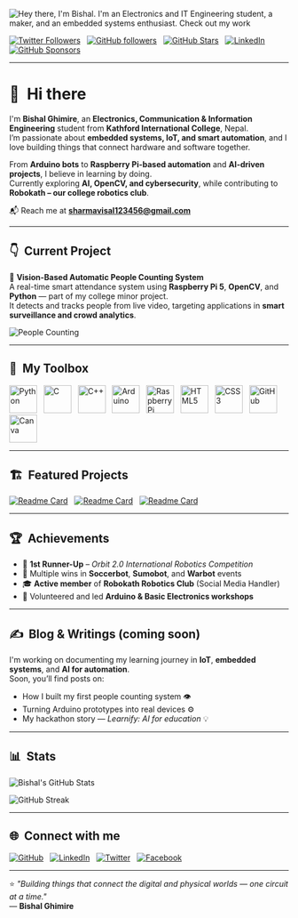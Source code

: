 ![Hey there, I'm Bishal. I'm an Electronics and IT Engineering student, a maker, and an embedded systems enthusiast. Check out my work](header.gif)

[![Twitter Followers](https://img.shields.io/twitter/follow/sudo_overflow?color=0E7FC0&logo=twitter&style=for-the-badge&label=Twitter)](https://twitter.com/sudo_overflow)
&nbsp;
[![GitHub followers](https://img.shields.io/github/followers/iamghimirebishal?logo=GitHub&style=for-the-badge)](https://github.com/iamghimirebishal)
&nbsp;
[![GitHub Stars](https://img.shields.io/github/stars/iamghimirebishal?logo=github&style=for-the-badge)](https://github.com/iamghimirebishal)
&nbsp;
[![LinkedIn](https://img.shields.io/badge/LinkedIn-0A66C2?style=for-the-badge&logo=linkedin&logoColor=white)](https://www.linkedin.com/in/bishal-ghimire)
&nbsp;
[![GitHub Sponsors](https://img.shields.io/github/sponsors/iamghimirebishal?color=BF4B8A&logo=githubsponsors&style=for-the-badge&label=Sponsor%20on%20Github)](https://github.com/sponsors/iamghimirebishal)

---

# 👋 &nbsp;Hi there

I'm **Bishal Ghimire**, an **Electronics, Communication & Information Engineering** student from **Kathford International College**, Nepal.  
I’m passionate about **embedded systems, IoT, and smart automation**, and I love building things that connect hardware and software together.

From **Arduino bots** to **Raspberry Pi-based automation** and **AI-driven projects**, I believe in learning by doing.  
Currently exploring **AI, OpenCV, and cybersecurity**, while contributing to **Robokath – our college robotics club**.

📬 Reach me at **sharmavisal123456@gmail.com**

---

## 👇 &nbsp;Current Project

🎯 **Vision-Based Automatic People Counting System**  
A real-time smart attendance system using **Raspberry Pi 5**, **OpenCV**, and **Python** — part of my college minor project.  
It detects and tracks people from live video, targeting applications in **smart surveillance and crowd analytics**.

![People Counting](https://upload.wikimedia.org/wikipedia/commons/1/1c/People_counter.gif)

---

## 🧰 &nbsp;My Toolbox

<img src="https://cdn.jsdelivr.net/gh/devicons/devicon/icons/python/python-original.svg" width="50" height="50" alt="Python"/>
&nbsp;
<img src="https://cdn.jsdelivr.net/gh/devicons/devicon/icons/c/c-original.svg" width="50" height="50" alt="C"/>
&nbsp;
<img src="https://cdn.jsdelivr.net/gh/devicons/devicon/icons/cplusplus/cplusplus-original.svg" width="50" height="50" alt="C++"/>
&nbsp;
<img src="https://cdn.jsdelivr.net/gh/devicons/devicon/icons/arduino/arduino-original.svg" width="50" height="50" alt="Arduino"/>
&nbsp;
<img src="https://cdn.jsdelivr.net/gh/devicons/devicon/icons/raspberrypi/raspberrypi-original.svg" width="50" height="50" alt="Raspberry Pi"/>
&nbsp;
<img src="https://cdn.jsdelivr.net/gh/devicons/devicon/icons/html5/html5-original.svg" width="50" height="50" alt="HTML5"/>
&nbsp;
<img src="https://cdn.jsdelivr.net/gh/devicons/devicon/icons/css3/css3-original.svg" width="50" height="50" alt="CSS3"/>
&nbsp;
<img src="https://cdn.jsdelivr.net/gh/devicons/devicon/icons/github/github-original.svg" width="50" height="50" alt="GitHub"/>
&nbsp;
<img src="https://cdn.jsdelivr.net/gh/devicons/devicon/icons/canva/canva-original.svg" width="50" height="50" alt="Canva"/>

---

## 🏗️ &nbsp;Featured Projects

[![Readme Card](https://github-readme-stats.vercel.app/api/pin/?username=iamghimirebishal&repo=Vision-Based-Automatic-People-Counting&bg_color=0d1116&title_color=ce09ec&text_color=a4aacb&icon_color=007ec6)](https://github.com/iamghimirebishal/Vision-Based-Automatic-People-Counting)
&nbsp;
[![Readme Card](https://github-readme-stats.vercel.app/api/pin/?username=iamghimirebishal&repo=Learnify-Hackathon-Project&bg_color=0d1116&title_color=ce09ec&text_color=a4aacb&icon_color=007ec6)](https://github.com/iamghimirebishal/Learnify-Hackathon-Project)
&nbsp;
[![Readme Card](https://github-readme-stats.vercel.app/api/pin/?username=iamghimirebishal&repo=Electronic-Voting-Machine&bg_color=0d1116&title_color=ce09ec&text_color=a4aacb&icon_color=007ec6)](https://github.com/iamghimirebishal/Electronic-Voting-Machine)

---

## 🏆 &nbsp;Achievements

- 🥈 **1st Runner-Up** – *Orbit 2.0 International Robotics Competition*  
- 🏅 Multiple wins in **Soccerbot**, **Sumobot**, and **Warbot** events  
- 🎓 **Active member** of **Robokath Robotics Club** (Social Media Handler)  
- 💬 Volunteered and led **Arduino & Basic Electronics workshops**

---

## ✍️ &nbsp;Blog & Writings (coming soon)
I'm working on documenting my learning journey in **IoT**, **embedded systems**, and **AI for automation**.  
Soon, you’ll find posts on:
- How I built my first people counting system 👁️  
- Turning Arduino prototypes into real devices ⚙️  
- My hackathon story — *Learnify: AI for education* 💡  

---

## 📊 &nbsp;Stats

![Bishal's GitHub Stats](https://github-readme-stats.vercel.app/api?username=iamghimirebishal&hide=contribs,prs&show_icons=true&bg_color=0d1116&title_color=ce09ec&text_color=a4aacb&icon_color=007ec6)

![GitHub Streak](https://github-readme-streak-stats.herokuapp.com/?user=iamghimirebishal&theme=dark&count_private=true&bg_color=0d1116&title_color=ce09ec&text_color=a4aacb&icon_color=007ec6)

---

## 🌐 &nbsp;Connect with me

[![GitHub](https://img.shields.io/badge/GitHub-333?style=for-the-badge&logo=github&logoColor=white)](https://github.com/iamghimirebishal)
&nbsp;
[![LinkedIn](https://img.shields.io/badge/LinkedIn-0A66C2?style=for-the-badge&logo=linkedin&logoColor=white)](https://www.linkedin.com/in/bishal-ghimire)
&nbsp;
[![Twitter](https://img.shields.io/badge/Twitter-1DA1F2?style=for-the-badge&logo=twitter&logoColor=white)](https://twitter.com/sudo_overflow)
&nbsp;
[![Facebook](https://img.shields.io/badge/Facebook-1877F2?style=for-the-badge&logo=facebook&logoColor=white)](https://facebook.com/YOUR_USERNAME)

---

⭐ *"Building things that connect the digital and physical worlds — one circuit at a time."*  
— **Bishal Ghimire**
